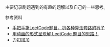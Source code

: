 主要记录刷题遇到的有趣的题解以及自己的一些思考。



参考资料

- [手把手撕LeetCode题目，扒各种算法套路的裤子](https://github.com/labuladong/fucking-algorithm)
- [用动画的形式呈现解 LeetCode 题目的思路！](https://www.algomooc.com/)
- [力扣加加](http://leetcode-solution.cn/)